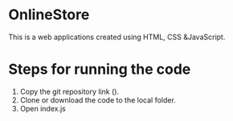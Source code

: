 # OnlineStore
This is a web applications created using HTML, CSS &amp;JavaScript.


# Steps for running the code
1) Copy the git repository link ().
2) Clone or download the code to the local folder.
3) Open index.js
